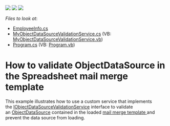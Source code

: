 <!-- default badges list -->
![](https://img.shields.io/endpoint?url=https://codecentral.devexpress.com/api/v1/VersionRange/128613111/16.2.7%2B)
[![](https://img.shields.io/badge/Open_in_DevExpress_Support_Center-FF7200?style=flat-square&logo=DevExpress&logoColor=white)](https://supportcenter.devexpress.com/ticket/details/T515368)
[![](https://img.shields.io/badge/📖_How_to_use_DevExpress_Examples-e9f6fc?style=flat-square)](https://docs.devexpress.com/GeneralInformation/403183)
<!-- default badges end -->
<!-- default file list -->
*Files to look at*:

* [EmployeeInfo.cs](./CS/EmployeeInfo/EmployeeInfo.cs)
* [MyObjectDataSourceValidationService.cs](./CS/MailMergeExample/MyObjectDataSourceValidationService.cs) (VB: [MyObjectDataSourceValidationService.vb](./VB/MailMergeExample/MyObjectDataSourceValidationService.vb))
* [Program.cs](./CS/MailMergeExample/Program.cs) (VB: [Program.vb](./VB/MailMergeExample/Program.vb))
<!-- default file list end -->
# How to validate ObjectDataSource in the Spreadsheet mail merge template


This example illustrates how to use a custom service that implements the <a href="http://help.devexpress.com/#CoreLibraries/clsDevExpressXtraSpreadsheetServicesIObjectDataSourceValidationServicetopic">IObjectDataSourceValidationService</a> interface to validate an <a href="https://documentation.devexpress.com/#CoreLibraries/clsDevExpressDataAccessObjectBindingObjectDataSourcetopic">ObjectDataSource</a> contained in the loaded <a href="http://help.devexpress.com/#DocumentServer/CustomDocument118747">mail merge template </a>and prevent the data source from loading.

<br/>


